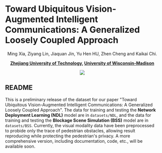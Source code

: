 # Toward Ubiquitous Vision-Augmented Intelligent Communications: A Generalized Loosely Coupled Approach
<div align='center'>
 Ming Xia, Ziyang Lin, Jiaquan Jin, Yu Hen HU, Zhen Cheng and Kaikai Chi.

 <strong><a href='https://www.zjut.edu.cn/'>Zhejiang University of Technology</a>, <a href='https://www.wisc.edu/'>University of Wisconsin-Madison</a> </strong>

 <a href='#-todo'><img src='https://img.shields.io/badge/Paper-PDF-orange'></a> 

</div>

## README

This is a preliminary release of the dataset for our paper "Toward Ubiquitous Vision-Augmented Intelligent Communications: A Generalized Loosely Coupled Approach". The data for training and testing the **Network Deployment Learning (NDL)** model are in `datasets/NDL`, and the data for training and testing the **Blockage Scene Simulation (BSS)** model are in `datasets/BSS`. Currently, the visual modality data have been preprocessed to probide only the trace of pedestrian obstacles, allowing result reproducing while protecting the pedestrian's privacy. A more comprehensive version, including documentation, code, etc., will be available soon.


<!-- ## Datasets Introduction

### Overview
Aiming at realizing ubiquitous vision-augmented communications in various network deployments, our dataset adopts
different deployment configurations for model training and testing.

Specifically, the dataset is organized into four quadrants as fig shown below.
<div style="text-align: center;">
  <img src="./assets/image.png" alt="Description">
</div>

### Data Description
### 1. NDL train
NDL train data refers to the data to train Linear Fitting Reliablity Estimator(LFRE), which c
### 2. NDL test

### 3. BSS train

### 4. BSS test

### Data Volumn
| Data | Volumn | 
|-------|------------------|
| NDL train | 456000 | 
| NDL test | 414000 | 
| BSS train | 132000 | 
| BSS test | 117000 | 


## 👉 TODO
- [ ] Upload the code of NDL and BSS.
- [ ]  -->
